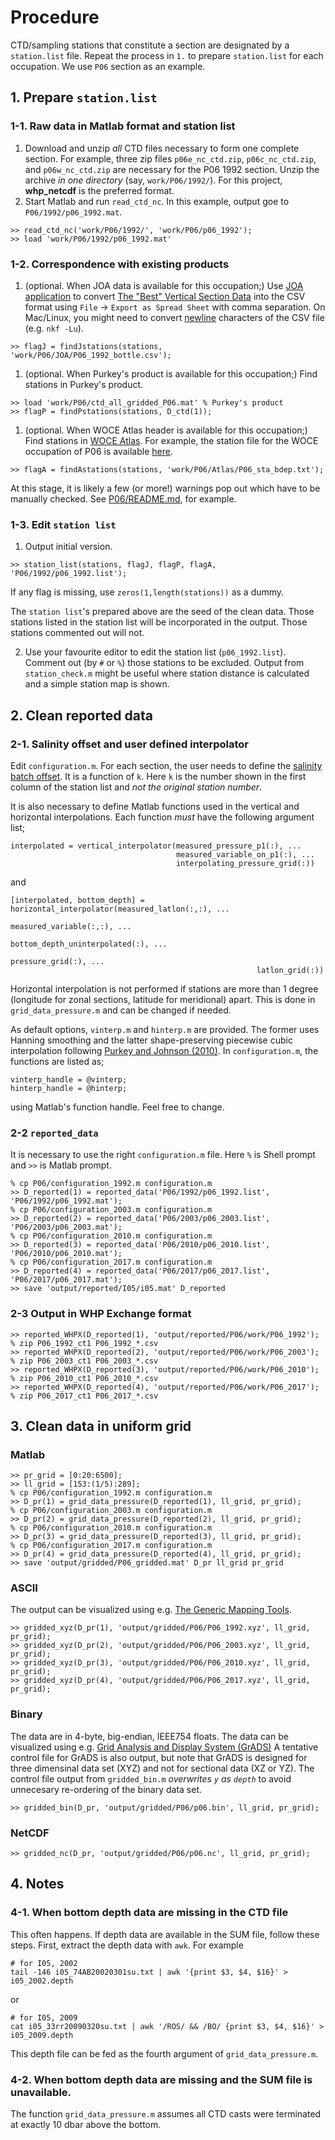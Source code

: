 # Procedure
CTD/sampling stations that constitute a section are designated by a `station.list` file. Repeat the process in `1.` to prepare `station.list` for each occupation.
We use `P06` section as an example.

## 1. Prepare `station.list`



### 1-1. Raw data in Matlab format and station list

1. Download and unzip *all* CTD files necessary to form one complete section. For example, three zip files `p06e_nc_ctd.zip`, `p06c_nc_ctd.zip`, and `p06w_nc_ctd.zip` are necessary for the P06 1992 section. Unzip the archive *in one directory* (say, `work/P06/1992/`). For this project, **whp_netcdf** is the preferred format.
1. Start Matlab and run `read_ctd_nc`. In this example, output goe to `P06/1992/p06_1992.mat`.
~~~
>> read_ctd_nc('work/P06/1992/', 'work/P06/p06_1992');
>> load 'work/P06/1992/p06_1992.mat'
~~~

### 1-2. Correspondence with existing products
1. (optional. When JOA data is available for this occupation;) Use [JOA application](http://joa.ucsd.edu/joa) to convert  [The "Best" Vertical Section Data](http://joa.ucsd.edu/data/best.html) into the CSV format using `File` → `Export as Spread Sheet` with comma separation. On Mac/Linux, you might need to convert [newline](https://en.wikipedia.org/wiki/Newline) characters of the CSV file (e.g. `nkf -Lu`).
~~~
>> flagJ = findJstations(stations, 'work/P06/JOA/P06_1992_bottle.csv');
~~~
1. (optional. When Purkey's product is available for this occupation;) Find stations in Purkey's product.
~~~
>> load 'work/P06/ctd_all_gridded_P06.mat' % Purkey's product
>> flagP = findPstations(stations, D_ctd(1));
~~~
1. (optional. When WOCE Atlas header is available for this occupation;) Find stations in [WOCE Atlas](http://woceatlas.ucsd.edu). For example, the station file for the WOCE occupation of P06 is available [here](http://whp-atlas.ucsd.edu/pacific/p06/info/bathy.html).
~~~
>> flagA = findAstations(stations, 'work/P06/Atlas/P06_sta_bdep.txt');
~~~
At this stage, it is likely a few (or more!) warnings pop out which have to be manually checked. See [P06/README.md](https://github.com/kkats/WOCE-GO-SHIP-clean-sections/blob/master/P06/README.md), for example.

### 1-3. Edit `station list`

1. Output initial version.
~~~
>> station_list(stations, flagJ, flagP, flagA, 'P06/1992/p06_1992.list');
~~~
If any flag is missing, use `zeros(1,length(stations))` as a dummy.

The `station list`'s prepared above are the seed of the clean data. Those stations listed in the station list will be incorporated in the output. Those stations commented out will not.

2. Use your favourite editor to edit the station list (`p06_1992.list`). Comment out (by `#` or `%`) those stations to be excluded. Output from `station_check.m` might be useful where station distance is calculated and a simple station map is shown.


## 2. Clean reported data
### 2-1. Salinity offset and user defined interpolator
Edit `configuration.m`.
For each section, the user needs to define the [salinity batch offset](https://github.com/kkats/WOCE-GO-SHIP-clean-sections/blob/master/SaltBatchOffset/README.md). It is a function of `k`. Here `k` is the number shown in the first column of the station list and *not the original station number*.

It is also necessary to define Matlab functions used in the vertical and horizontal interpolations. Each function *must* have the following argument list;
~~~
interpolated = vertical_interpolator(measured_pressure_p1(:), ...
                                     measured_variable_on_p1(:), ...
                                     interpolating_pressure_grid(:))
~~~
and
~~~
[interpolated, bottom_depth] = horizontal_interpolator(measured_latlon(:,:), ...
                                                       measured_variable(:,:), ...
                                                       bottom_depth_uninterpolated(:), ...
                                                       pressure_grid(:), ...
                                                       latlon_grid(:))
~~~
Horizontal interpolation is not performed if stations are more than 1 degree (longitude for zonal sections, latitude for meridional) apart. This is done in `grid_data_pressure.m` and can be changed if needed.

As default options, `vinterp.m` and `hinterp.m` are provided. The former uses Hanning smoothing and the latter shape-preserving piecewise cubic interpolation following [Purkey and Johnson (2010)](https://doi.org/10.1175/2010JCLI3682.1). In `configuration.m`, the functions are listed as;
~~~
vinterp_handle = @vinterp;
hinterp_handle = @hinterp;
~~~
using Matlab's function handle. Feel free to change.

### 2-2 `reported_data`
It is necessary to use the right `configuration.m` file. Here `%` is Shell prompt and `>>` is Matlab prompt.
~~~
% cp P06/configuration_1992.m configuration.m
>> D_reported(1) = reported_data('P06/1992/p06_1992.list', 'P06/1992/p06_1992.mat');
% cp P06/configuration_2003.m configuration.m
>> D_reported(2) = reported_data('P06/2003/p06_2003.list', 'P06/2003/p06_2003.mat');
% cp P06/configuration_2010.m configuration.m
>> D_reported(3) = reported_data('P06/2010/p06_2010.list', 'P06/2010/p06_2010.mat');
% cp P06/configuration_2017.m configuration.m
>> D_reported(4) = reported_data('P06/2017/p06_2017.list', 'P06/2017/p06_2017.mat');
>> save 'output/reported/I05/i05.mat' D_reported
~~~

### 2-3 Output in WHP Exchange format
~~~
>> reported_WHPX(D_reported(1), 'output/reported/P06/work/P06_1992');
% zip P06_1992_ct1 P06_1992_*.csv
>> reported_WHPX(D_reported(2), 'output/reported/P06/work/P06_2003');
% zip P06_2003_ct1 P06_2003_*.csv
>> reported_WHPX(D_reported(3), 'output/reported/P06/work/P06_2010');
% zip P06_2010_ct1 P06_2010_*.csv
>> reported_WHPX(D_reported(4), 'output/reported/P06/work/P06_2017');
% zip P06_2017_ct1 P06_2017_*.csv
~~~

## 3. Clean data in uniform grid
### Matlab
~~~
>> pr_grid = [0:20:6500];
>> ll_grid = [153:(1/5):289];
% cp P06/configuration_1992.m configuration.m
>> D_pr(1) = grid_data_pressure(D_reported(1), ll_grid, pr_grid);
% cp P06/configuration_2003.m configuration.m
>> D_pr(2) = grid_data_pressure(D_reported(2), ll_grid, pr_grid);
% cp P06/configuration_2010.m configuration.m
>> D_pr(3) = grid_data_pressure(D_reported(3), ll_grid, pr_grid);
% cp P06/configuration_2017.m configuration.m
>> D_pr(4) = grid_data_pressure(D_reported(4), ll_grid, pr_grid);
>> save 'output/gridded/P06_gridded.mat' D_pr ll_grid pr_grid
~~~
### ASCII
The output can be visualized using e.g.
[The Generic Mapping Tools](http://gmt.soest.hawaii.edu/home).
~~~
>> gridded_xyz(D_pr(1), 'output/gridded/P06/P06_1992.xyz', ll_grid, pr_grid);
>> gridded_xyz(D_pr(2), 'output/gridded/P06/P06_2003.xyz', ll_grid, pr_grid);
>> gridded_xyz(D_pr(3), 'output/gridded/P06/P06_2010.xyz', ll_grid, pr_grid);
>> gridded_xyz(D_pr(4), 'output/gridded/P06/P06_2017.xyz', ll_grid, pr_grid);
~~~

### Binary
The data are in 4-byte, big-endian, IEEE754 floats.
The data can be visualized using e.g.
[Grid Analysis and Display System (GrADS)](http://cola.gmu.edu/grads/)
A tentative control file for GrADS is also output, but note
that GrADS is designed for three dimensinal data set (XYZ) and not for
sectional data (XZ or YZ). The control file output from `gridded_bin.m` *overwrites
`y` as `depth`* to avoid unnecesary re-ordering of the binary data set.
~~~
>> gridded_bin(D_pr, 'output/gridded/P06/p06.bin', ll_grid, pr_grid);
~~~

### NetCDF
~~~
>> gridded_nc(D_pr, 'output/gridded/P06/p06.nc', ll_grid, pr_grid);
~~~


## 4. Notes
### 4-1. When bottom depth data are missing in the CTD file
This often happens. If depth data are available in the SUM file, follow these steps.
First, extract the depth data with `awk`.
For example
~~~
# for I05, 2002
tail -146 i05_74AB20020301su.txt | awk '{print $3, $4, $16}' > i05_2002.depth
~~~
or
~~~
# for I05, 2009
cat i05_33rr20090320su.txt | awk '/ROS/ && /BO/ {print $3, $4, $16}' > i05_2009.depth
~~~
This depth file can be fed as the fourth argument of `grid_data_pressure.m`.


### 4-2. When bottom depth data are missing and the SUM file is unavailable.
The function `grid_data_pressure.m` assumes all CTD casts were terminated at exactly 10 dbar above the bottom.
